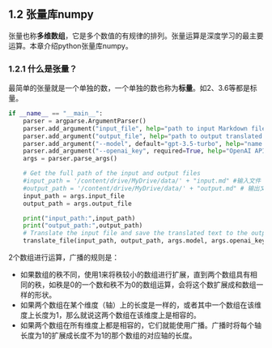 
## 1.2  张量库numpy

张量也称**多维数组**，它是多个数值的有规律的排列。张量运算是深度学习的最主要运算。本章介绍python张量库numpy。

### 1.2.1 什么是张量？

最简单的张量就是一个单独的数，一个单独的数也称为**标量**。如2、3.6等都是标量。

```python
if __name__ == "__main__":
    parser = argparse.ArgumentParser()
    parser.add_argument("input_file", help="path to input Markdown file in Google Drive")
    parser.add_argument("output_file", help="path to output translated Markdown file in Google Drive")
    parser.add_argument("--model", default="gpt-3.5-turbo", help="name of the OpenAI model to use (default: text-davinci-003)")
    parser.add_argument("--openai_key", required=True, help="OpenAI API key")
    args = parser.parse_args()

    # Get the full path of the input and output files
    #input_path = '/content/drive/MyDrive/data/' + "input.md" #输入文件
    #output_path = '/content/drive/MyDrive/data/' + "output.md" # 输出文件
    input_path = args.input_file
    output_path = args.output_file

    print("input_path:",input_path)
    print("output_path:",output_path)
    # Translate the input file and save the translated text to the output file
    translate_file(input_path, output_path, args.model, args.openai_key,"English")
```

2个数组进行运算，广播的规则是：

- 如果数组的秩不同，使用1来将秩较小的数组进行扩展，直到两个数组具有相同的秩，如秩是0的一个数和秩不为0的数组运算，会将这个数扩展成和数组一样的形状。
- 如果两个数组在某个维度（轴）上的长度是一样的，或者其中一个数组在该维度上长度为1，那么就说这两个数组在该维度上是相容的。
- 如果两个数组在所有维度上都是相容的，它们就能使用广播。广播时将每个轴长度为1的扩展成长度不为1的那个数组的对应轴的长度。
